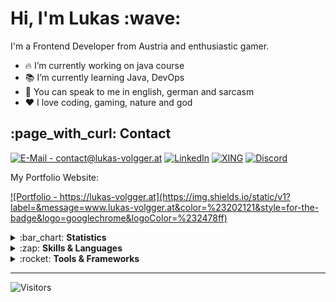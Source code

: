 <h1>Hi, I'm Lukas :wave:</h1>

I'm a Frontend Developer from Austria and enthusiastic gamer.

- :fire: I’m currently working on java course
- :books: I’m currently learning Java, DevOps
- :speech_balloon: You can speak to me in english, german and sarcasm
- :heart: I love coding, gaming, nature and god

<h2>:page_with_curl: Contact</h2>

<a href="mailto: contact@lukas-volgger.at" target="_blank">![E-Mail - contact@lukas-volgger.at](https://img.shields.io/static/v1?label=&message=EMAIL&color=%23202121&style=for-the-badge&logo=protonmail&logoColor=%232478ff)</a>
<a href="https://www.linkedin.com/in/lukas-volgger-894541251/" target="_blank">![LinkedIn](https://img.shields.io/static/v1?label=&message=linkedin&color=%23202121&style=for-the-badge&logo=linkedin&logoColor=%232478ff)</a>
<a href="https://www.xing.com/profile/Lukas_Volgger4" target="_blank">![XING](https://img.shields.io/static/v1?label=&message=xing&color=%23202121&style=for-the-badge&logo=xing&logoColor=%232478ff)</a>
<a href="https://discordapp.com/users/LukasVolgger#2269" target="_blank"> ![Discord](https://img.shields.io/static/v1?label=&message=discord&color=%23202121&style=for-the-badge&logo=discord&logoColor=%232478ff)</a>

My Portfolio Website:

<a href="https://lukas-volgger.at" target="_blank">![Portfolio - https://lukas-volgger.at](https://img.shields.io/static/v1?label=&message=www.lukas-volgger.at&color=%23202121&style=for-the-badge&logo=googlechrome&logoColor=%232478ff)</a>

<details> 
  <summary>:bar_chart: <b>Statistics</b></summary>
  <br>
  
  <img alt="Lukas Volgger's Top Languages" src="https://github-readme-stats.vercel.app/api/top-langs/?username=LukasVolgger&layout=compact&bg_color=202121&hide_border=true&text_color=ffffff&title_color=2478ff" height="200px" />
  <br>
  <img alt="Lukas Volgger's GitHub stats" src="https://github-readme-stats.vercel.app/api?username=LukasVolgger&show_icons=true&bg_color=202121&hide_border=true&text_color=ffffff&title_color=2478ff" height="200px" />
  <br>
  <img alt="Lukas Volgger's github activity graph" src="https://github-readme-activity-graph.cyclic.app/graph?username=LukasVolgger&bg_color=202121&color=2478ff&line=2478ff&point=ffffff&area=true&hide_border=true&title_color=2478ff" height="200px" />

</details>

<details> 
  <summary>:zap: <b>Skills & Languages</b></summary>
  <br>
  
  ![HTML5](https://img.shields.io/static/v1?label=&message=HTML5&color=%23202121&style=for-the-badge&logo=html5&logoColor=%232478ff)
  ![CSS3](https://img.shields.io/static/v1?label=&message=CSS3&color=%23202121&style=for-the-badge&logo=css3&logoColor=%232478ff)
  ![JavaScript](https://img.shields.io/static/v1?label=&message=JavaScript&color=%23202121&style=for-the-badge&logo=javascript&logoColor=%232478ff)
  ![TypeScript](https://img.shields.io/static/v1?label=&message=TypeScript&color=%23202121&style=for-the-badge&logo=typescript&logoColor=%232478ff)
  ![Git](https://img.shields.io/static/v1?label=&message=Git&color=%23202121&style=for-the-badge&logo=git&logoColor=%232478ff)
  ![MySQL](https://img.shields.io/static/v1?label=&message=MySQL&color=%23202121&style=for-the-badge&logo=mysql&logoColor=%232478ff)
  
</details>

<details> 
  <summary>:rocket: <b>Tools & Frameworks</b></summary>
  <br>
  
  ![VS Code](https://img.shields.io/static/v1?label=&message=VS+Code&color=%23202121&style=for-the-badge&logo=visual-studio-code&logoColor=%232478ff)
  ![Visual Studio](https://img.shields.io/static/v1?label=&message=Visual+Studio&color=%23202121&style=for-the-badge&logo=visual-studio&logoColor=%232478ff)
  ![Angular](https://img.shields.io/static/v1?label=&message=Angular&color=%23202121&style=for-the-badge&logo=angular&logoColor=%232478ff)
  ![Node.JS](https://img.shields.io/static/v1?label=&message=Node.JS&color=%23202121&style=for-the-badge&logo=node.js&logoColor=%232478ff)
  ![Firebase](https://img.shields.io/static/v1?label=&message=Firebase&color=%23202121&style=for-the-badge&logo=firebase&logoColor=%232478ff)
  ![Bootstrap](https://img.shields.io/static/v1?label=&message=Bootstrap&color=%23202121&style=for-the-badge&logo=bootstrap&logoColor=%232478ff)
  ![Material Design](https://img.shields.io/static/v1?label=&message=Material+Design&color=%23202121&style=for-the-badge&logo=material-design&logoColor=%232478ff)
  ![GitHub](https://img.shields.io/static/v1?label=&message=GitHub&color=%23202121&style=for-the-badge&logo=github&logoColor=%232478ff)
  ![Notepad++](https://img.shields.io/static/v1?label=&message=Notepad%2B%2B&color=%23202121&style=for-the-badge&logo=notepad%2B%2B&logoColor=%232478ff)
  ![Cmake](https://img.shields.io/static/v1?label=&message=Cmake&color=%23202121&style=for-the-badge&logo=cmake&logoColor=%232478ff)
  ![Chrome](https://img.shields.io/static/v1?label=&message=Chrome&color=%23202121&style=for-the-badge&logo=googlechrome&logoColor=%232478ff)
  ![Inkscape](https://img.shields.io/static/v1?label=&message=Inkscape&color=%23202121&style=for-the-badge&logo=inkscape&logoColor=%232478ff)
  [![GIMP](https://img.shields.io/static/v1?label=&message=GIMP&color=%23202121&style=for-the-badge&logo=gimp&logoColor=%232478ff)](contact@lukas-volgger.at)
  
</details>
  
  ---
  
![Visitors](https://api.visitorbadge.io/api/VisitorHit?user=LukasVolgger&repo=LukasVolgger&labelColor=%23202121&countColor=%23202121)
